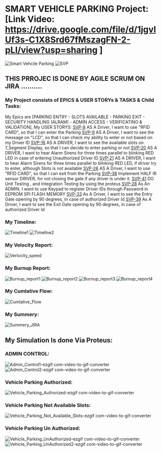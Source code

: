 # SMART VEHICLE PARKING Project:[Link Video: https://drive.google.com/file/d/1jgvlUf3s-C1X8Srd67fMszagFN-2-pLI/view?usp=sharing ]
![Smart Vehcile Parking](https://github.com/user-attachments/assets/d38ae4b4-8915-4e0e-ad74-0d42f40f859f)
![SVP](https://github.com/user-attachments/assets/33d02801-b1d5-4aa4-8dc0-88cab9db91ff)

## THIS PRROJEC IS DONE BY AGILE SCRUM ON JIRA ..........
### My Project consists of EPICS & USER STORYs & TASKS & Child Tasks:
My Epics are  [PARKING ENTRY - SLOTS AVAILABLE - PARKING EXIT - SECURITY HANDLING (ALRAM) - ADMIN ACCESS - VERIFICATINO & VALIDATION], My USER STORYS:
[SVP-8](https://egypt1cairo.atlassian.net/browse/SVP-8) AS A Driver, I want to use "RFID CARD", so that I can enter the Parking
[SVP-9](https://egypt1cairo.atlassian.net/browse/SVP-9) AS A Driver, I want to see the message on "LCD", so that I can check my ability to enter or not based on my Driver ID
[SVP-16](https://egypt1cairo.atlassian.net/browse/SVP-16) AS A DRIVER, I want to see the available slots on 7\_Segment Display, so that I can decide to enter parking or not
[SVP-20](https://egypt1cairo.atlassian.net/browse/SVP-20) AS A DRIVER, I want to hear Alarm Sirens for three times parallel to blinking RED LED in case of entering Unauthorized Driver ID
[SVP-21](https://egypt1cairo.atlassian.net/browse/SVP-21) AS A DRIVER, I want to hear Alarm Sirens for three times parallel to blinking RED LED, if driver try to enter, although Slots is not available
[SVP-26](https://egypt1cairo.atlassian.net/browse/SVP-26) AS A Driver, I want to use "RFID CARD", so that I can exit from the Parking
[SVP-38](https://egypt1cairo.atlassian.net/browse/SVP-38) Implement HALF IR sensor DRIVER, for not closing the gate if any driver is under it.
[SVP-41](https://egypt1cairo.atlassian.net/browse/SVP-41) DO Unit Testing , and Integration Testing by using the proteus
[SVP-28](https://egypt1cairo.atlassian.net/browse/SVP-28) As An ADMIN, I want to use Keypad to register Driver IDs through Password in EEPROM SPI FLASH MEMORY
[SVP-33](https://egypt1cairo.atlassian.net/browse/SVP-33) As A Driver, I want to see the Entry Gate opening by 90 degrees, in case of authorized Driver Id
[SVP-39](https://egypt1cairo.atlassian.net/browse/SVP-39) As A Driver, I want to see the Exit Gate opening by 90 degrees, in case of authorized Driver Id

### My Timeline:
![Timeline1](https://github.com/user-attachments/assets/3f5a11de-7bff-4348-a1eb-8ac5737c9e68)
![Timeline2](https://github.com/user-attachments/assets/2b4d1d0f-abfe-4370-9b12-c85a8bd15b72)


### My Velocity Report:
![Verlocity_speed](https://github.com/user-attachments/assets/53a5216a-e507-4e09-a8bf-b59b28d2d5a7)

### My Burnup Report:
![Burnup_report1](https://github.com/user-attachments/assets/ceb8c572-d20c-4dbf-a185-60a8aae58e7c)
![Burnup_report2](https://github.com/user-attachments/assets/6b8e42f4-ab9f-48df-a400-9d536f0a9a49)
![Burnup_report3](https://github.com/user-attachments/assets/d5a26953-9eab-40fe-8abf-56f1312913ef)
![Burnup_report4](https://github.com/user-attachments/assets/f07d85e7-ab7d-4c45-b52b-0762c5a138ae)

### My Cumlative Flow:
![Cumlative_Flow](https://github.com/user-attachments/assets/0f7f2ff0-3723-4667-b856-cc854b67a20d)

### My Summery:
![Summery_JIRA](https://github.com/user-attachments/assets/59586821-7524-4dbf-863a-59f3c2cff3db)

## My Simulation Is done Via  Proteus:
### ADMIN CONTROL: 
![Admin_Control1-ezgif com-video-to-gif-converter](https://github.com/user-attachments/assets/1ed7b667-daa2-466a-befc-9da417258d98)
![Admin_Control2-ezgif com-video-to-gif-converter](https://github.com/user-attachments/assets/3c0b3340-062c-4b83-b885-5d92e94d4cb3)

### Vehicle Parking Authorized:
![Vehicle_Parking_Authorized-ezgif com-video-to-gif-converter](https://github.com/user-attachments/assets/0c27f6a5-b584-40b0-93b8-69d8059b19b4)


### Vehicle Parking Not Available Slots:
![Vehicle_Parking_Not_Available_Slots-ezgif com-video-to-gif-converter](https://github.com/user-attachments/assets/9b267114-3843-4599-9c0e-7c1fe09497f5)


###  Vehicle Parking Un Authorized:
![Vehicle_Parking_UnAuthorized-ezgif com-video-to-gif-converter](https://github.com/user-attachments/assets/f684674d-5385-486e-ba01-3bdb23e751dd)
![Vehicle_Parking_UnAuthorized2-ezgif com-video-to-gif-converter](https://github.com/user-attachments/assets/6a7c08ce-e482-4a78-a01f-629a93bdf71c)



